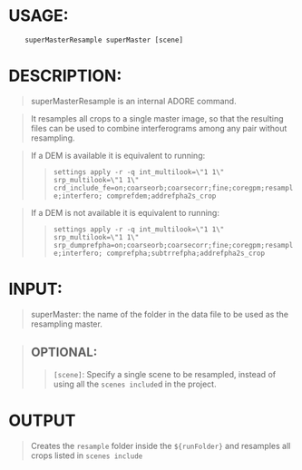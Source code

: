 # USAGE: #
```
    superMasterResample superMaster [scene]
```
# DESCRIPTION: #
> superMasterResample is an internal ADORE command. <br>
<blockquote>It resamples all crops to a single master image, so that the resulting files can be used to combine interferograms among any pair without resampling. <br></blockquote>

<blockquote>If a DEM is available it is equivalent to running:<br>
<blockquote><code>settings apply -r -q int_multilook=\"1 1\" srp_multilook=\"1 1\" crd_include_fe=on;coarseorb;coarsecorr;fine;coregpm;resample;interfero; comprefdem;addrefpha2s_crop</code><br></blockquote></blockquote>

<blockquote>If a DEM is not available it is equivalent to running:<br>
<blockquote><code>settings apply -r -q int_multilook=\"1 1\" srp_multilook=\"1 1\" srp_dumprefpha=on;coarseorb;coarsecorr;fine;coregpm;resample;interfero; comprefpha;subtrrefpha;addrefpha2s_crop</code><br></blockquote></blockquote>

<h1>INPUT:</h1>
<blockquote>superMaster: the name of the folder in the data file to be used as the resampling master.</blockquote>

<blockquote><h2>OPTIONAL:</h2>
<blockquote><code>[scene]</code>: Specify a single scene to be resampled, instead of using all the <code>scenes include</code>d in the project.</blockquote></blockquote>


<h1>OUTPUT</h1>
<blockquote>Creates the <code>resample</code> folder inside the <code>${runFolder}</code> and resamples all crops listed in <code>scenes include</code>